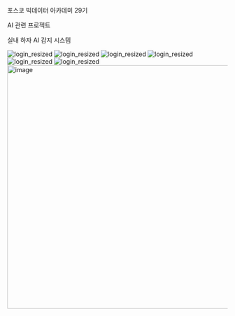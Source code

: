 포스코 빅데이터 아카데미 29기 

AI 관련 프로젝트 

실내 하자 AI 감지 시스템 


![login_resized](https://github.com/user-attachments/assets/b19e87db-ab0e-4ebd-9f43-6773cad02c8d)
![login_resized](https://github.com/user-attachments/assets/b80a18b9-5434-4d79-a70e-2dc28ce39949)
![login_resized](https://github.com/user-attachments/assets/8a26f4ef-5f6d-421e-b2c1-7738c8fd84fe)
![login_resized](https://github.com/user-attachments/assets/0100d6e0-33bf-4f49-b2e5-b512a1e9050d)
![login_resized](https://github.com/user-attachments/assets/a7562b14-0514-48c8-8ba9-e5c7deabd691)
![login_resized](https://github.com/user-attachments/assets/e737dafa-9e76-41ed-ae43-09c6163ad202)
<img width="1117" height="556" alt="image" src="https://github.com/user-attachments/assets/ab3506d6-73ae-4864-8afb-5600c35f091a" />
